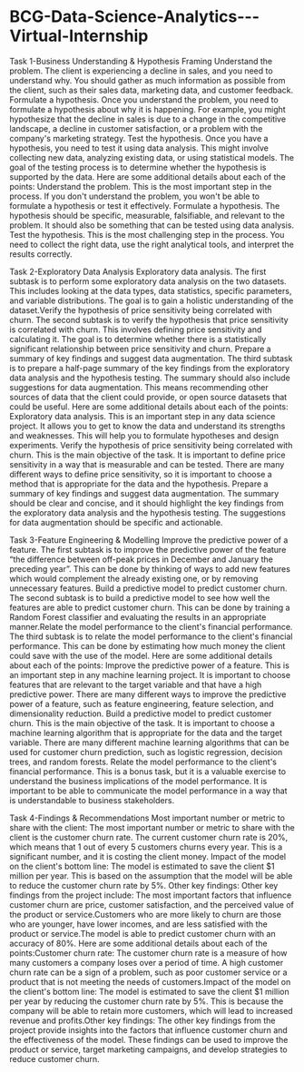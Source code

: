 # BCG-Data-Science-Analytics---Virtual-Internship

Task 1-Business Understanding & Hypothesis Framing
Understand the problem. The client is experiencing a decline in sales, and you need to understand why. You should gather as much information as possible from the client, such as their sales data, marketing data, and customer feedback.
Formulate a hypothesis. Once you understand the problem, you need to formulate a hypothesis about why it is happening. For example, you might hypothesize that the decline in sales is due to a change in the competitive landscape, a decline in customer satisfaction, or a problem with the company's marketing strategy.
Test the hypothesis. Once you have a hypothesis, you need to test it using data analysis. This might involve collecting new data, analyzing existing data, or using statistical models. The goal of the testing process is to determine whether the hypothesis is supported by the data.
Here are some additional details about each of the points:
Understand the problem. This is the most important step in the process. If you don't understand the problem, you won't be able to formulate a hypothesis or test it effectively.
Formulate a hypothesis. The hypothesis should be specific, measurable, falsifiable, and relevant to the problem. It should also be something that can be tested using data analysis.
Test the hypothesis. This is the most challenging step in the process. You need to collect the right data, use the right analytical tools, and interpret the results correctly.

Task 2-Exploratory Data Analysis
Exploratory data analysis. The first subtask is to perform some exploratory data analysis on the two datasets. This includes looking at the data types, data statistics, specific parameters, and variable distributions. The goal is to gain a holistic understanding of the dataset.Verify the hypothesis of price sensitivity being correlated with churn. The second subtask is to verify the hypothesis that price sensitivity is correlated with churn. This involves defining price sensitivity and calculating it. The goal is to determine whether there is a statistically significant relationship between price sensitivity and churn.
Prepare a summary of key findings and suggest data augmentation. The third subtask is to prepare a half-page summary of the key findings from the exploratory data analysis and the hypothesis testing. The summary should also include suggestions for data augmentation. This means recommending other sources of data that the client could provide, or open source datasets that could be useful.
Here are some additional details about each of the points:
Exploratory data analysis. This is an important step in any data science project. It allows you to get to know the data and understand its strengths and weaknesses. This will help you to formulate hypotheses and design experiments.
Verify the hypothesis of price sensitivity being correlated with churn. This is the main objective of the task. It is important to define price sensitivity in a way that is measurable and can be tested. There are many different ways to define price sensitivity, so it is important to choose a method that is appropriate for the data and the hypothesis.
Prepare a summary of key findings and suggest data augmentation. The summary should be clear and concise, and it should highlight the key findings from the exploratory data analysis and the hypothesis testing. The suggestions for data augmentation should be specific and actionable.

Task 3-Feature Engineering & Modelling
Improve the predictive power of a feature. The first subtask is to improve the predictive power of the feature “the difference between off-peak prices in December and January the preceding year”. This can be done by thinking of ways to add new features which would complement the already existing one, or by removing unnecessary features.
Build a predictive model to predict customer churn. The second subtask is to build a predictive model to see how well the features are able to predict customer churn. This can be done by training a Random Forest classifier and evaluating the results in an appropriate manner.Relate the model performance to the client's financial performance. The third subtask is to relate the model performance to the client's financial performance. This can be done by estimating how much money the client could save with the use of the model.
Here are some additional details about each of the points:
Improve the predictive power of a feature. This is an important step in any machine learning project. It is important to choose features that are relevant to the target variable and that have a high predictive power. There are many different ways to improve the predictive power of a feature, such as feature engineering, feature selection, and dimensionality reduction.
Build a predictive model to predict customer churn. This is the main objective of the task. It is important to choose a machine learning algorithm that is appropriate for the data and the target variable. There are many different machine learning algorithms that can be used for customer churn prediction, such as logistic regression, decision trees, and random forests.
Relate the model performance to the client's financial performance. This is a bonus task, but it is a valuable exercise to understand the business implications of the model performance. It is important to be able to communicate the model performance in a way that is understandable to business stakeholders.

Task 4-Findings & Recommendations
Most important number or metric to share with the client: The most important number or metric to share with the client is the customer churn rate. The current customer churn rate is 20%, which means that 1 out of every 5 customers churns every year. This is a significant number, and it is costing the client money.
Impact of the model on the client's bottom line: The model is estimated to save the client $1 million per year. This is based on the assumption that the model will be able to reduce the customer churn rate by 5%.
Other key findings: Other key findings from the project include:
The most important factors that influence customer churn are price, customer satisfaction, and the perceived value of the product or service.Customers who are more likely to churn are those who are younger, have lower incomes, and are less satisfied with the product or service.The model is able to predict customer churn with an accuracy of 80%.
Here are some additional details about each of the points:Customer churn rate: The customer churn rate is a measure of how many customers a company loses over a period of time. A high customer churn rate can be a sign of a problem, such as poor customer service or a product that is not meeting the needs of customers.Impact of the model on the client's bottom line: The model is estimated to save the client $1 million per year by reducing the customer churn rate by 5%. This is because the company will be able to retain more customers, which will lead to increased revenue and profits.Other key findings: The other key findings from the project provide insights into the factors that influence customer churn and the effectiveness of the model. These findings can be used to improve the product or service, target marketing campaigns, and develop strategies to reduce customer churn.
